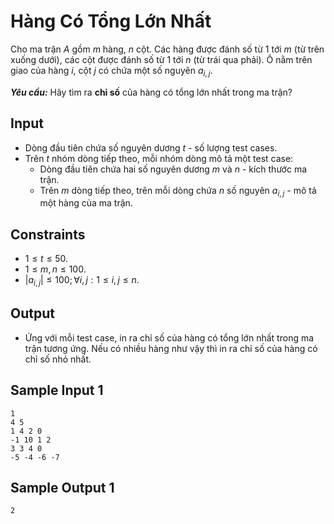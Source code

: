 # Hàng Có Tổng Lớn Nhất

Cho ma trận $A$ gồm $m$ hàng, $n$ cột. Các hàng được đánh số từ $1$ tới $m$ (từ trên xuống dưới), các cột được đánh số từ $1$ tới $n$ (từ trái qua phải). Ô nằm trên giao của hàng $i,$ cột $j$ có chứa một số nguyên $a_{i, j}$.

***Yêu cầu:*** Hãy tìm ra **chỉ số** của hàng có tổng lớn nhất trong ma trận?

## Input

- Dòng đầu tiên chứa số nguyên dương $t$ - số lượng test cases.
- Trên $t$ nhóm dòng tiếp theo, mỗi nhóm dòng mô tả một test case:
    - Dòng đầu tiên chứa hai số nguyên dương $m$ và $n$ - kích thước ma trận.
    - Trên $m$ dòng tiếp theo, trên mỗi dòng chứa $n$ số nguyên $a_{i, j}$ - mô tả một hàng của ma trận.

## Constraints

- $1 \le t \le 50$.
- $1 \le m, n \le 100$.
- $|a_{i, j}| \le 100; \forall i, j: 1 \le i, j \le n$.

## Output

- Ứng với mỗi test case, in ra chỉ số của hàng có tổng lớn nhất trong ma trận tương ứng. Nếu có nhiều hàng như vậy thì in ra chỉ số của hàng có chỉ số nhỏ nhất.

## Sample Input 1

```
1
4 5
1 4 2 0
-1 10 1 2
3 3 4 0
-5 -4 -6 -7
```

## Sample Output 1

```
2
```


